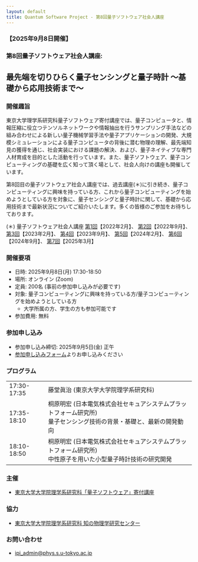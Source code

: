 ```yaml
---
layout: default
title: Quantum Software Project - 第8回量子ソフトウェア社会人講座
---
```


### 【2025年9月8日開催】
### 第8回量子ソフトウェア社会人講座:
## 最先端を切りひらく量子センシングと量子時計 〜基礎から応用技術まで〜

### 開催趣旨

東京大学理学系研究科量子ソフトウェア寄付講座では、量子コンピュータと、情報圧縮に役立つテンソルネットワークや情報抽出を行うサンプリング手法などの組み合わせによる新しい量子機械学習手法や量子アプリケーションの開発、大規模シミュレーションによる量子コンピュータの背後に潜む物理の理解、最先端知見の獲得を通じ、社会実装における課題の解決、および、量子ネイティブな専門人材育成を目的とした活動を行っています。また、量子ソフトウェア、量子コンピューティングの基礎を広く知って頂く場として、社会人向けの講座も開催しています。

第8回目の量子ソフトウェア社会人講座では、過去講座(＊)に引き続き、量子コンピューティングに興味を持っている方、これから量子コンピューティングを始めようとしている方を対象に、量子センシングと量子時計に関して、基礎から応用技術まで最新状況についてご紹介いたします。多くの皆様のご参加をお待ちしております。

(＊) 量子ソフトウェア社会人講座
[第1回](openseminar202202)【2022年2月】、
[第2回](openseminar202209)【2022年9月】、
[第3回](openseminar202302)【2023年2月】、
[第4回](openseminar202309)【2023年9月】、
[第5回](openseminar202402)【2024年2月】、
[第6回](openseminar202409)【2024年9月】、
[第7回](openseminar202503)【2025年3月】

### 開催要項

* 日時: 2025年9月8日(月) 17:30-18:50
* 場所: オンライン (Zoom)
* 定員: 200名 (事前の参加申し込みが必要です)
* 対象: 量子コンピューティングに興味を持っている方/量子コンピューティングを始めようとしている方
    * 大学所属の方、学生の方も参加可能です
* 参加費用: 無料

### 参加申し込み

* 参加申し込み締切: 2025年9月5日(金) 正午
* [参加申し込みフォーム](https://forms.gle/xxx)よりお申し込みください

### プログラム

<table>
<tr><td>17:30-17:35</td><td>藤堂眞治 (東京大学大学院理学系研究科)</td></tr>
<tr><td>17:35-18:10</td><td>桐原明宏 (日本電気株式会社セキュアシステムプラットフォーム研究所)<br/>量子センシング技術の背景・基礎と、最新の開発動向<br/></td></tr>
<tr><td>18:10-18:50</td><td>桐原明宏 (日本電気株式会社セキュアシステムプラットフォーム研究所)<br/>中性原子を用いた小型量子時計技術の研究開発<br/></td></tr>
</table>

### 主催

* [東京大学大学院理学系研究科「量子ソフトウェア」寄付講座](https://qsw.phys.s.u-tokyo.ac.jp)

### 協力

* [東京大学大学院理学系研究科 知の物理学研究センター](https://www.phys.s.u-tokyo.ac.jp/lp/ipi/)

### お問い合わせ

* [ipi_admin@phys.s.u-tokyo.ac.jp](mailto:ipi_admin@phys.s.u-tokyo.ac.jp)
